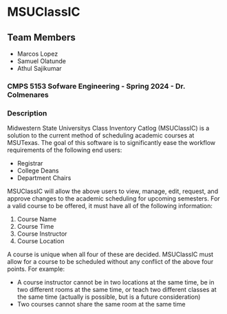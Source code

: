 # MSUClassIC

## Team Members
- Marcos Lopez
- Samuel Olatunde
- Athul Sajikumar

### CMPS 5153 Sofware Engineering - Spring 2024 - Dr. Colmenares

### Description

Midwestern State Universitys Class Inventory Catlog (MSUClassIC) is a solution to the current method of scheduling academic courses at MSUTexas. 
The goal of this software is to significantly ease the workflow requirements of the following end users:
-  Registrar
-  College Deans
-  Department Chairs

MSUClassIC will allow the above users to view, manage, edit, request, and approve changes to the academic scheduling for upcoming semesters. 
For a valid course to be offered, it must have all of the following information:
1. Course Name
2. Course Time
3. Course Instructor
4. Course Location

A course is unique when all four of these are decided. MSUClassIC must allow for a course to be scheduled without any conflict of the above four points. For example:
- A course instructor cannot be in two locations at the same time, be in two different rooms at the same time, or teach two different classes at the same time (actually is possible, but is a future consideration)
- Two courses cannot share the same room at the same time
